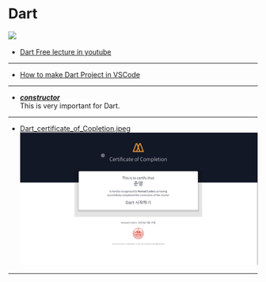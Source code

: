 # Dart

<img src="https://img.shields.io/badge/Dart-0175C2?style=flat-square&logo=Dart&logoColor=white"/>

- <a href="https://www.youtube.com/redirect?event=video_description&redir_token=QUFFLUhqbEo4X0hfNzJCMUZUUUlsN05ObFUwdEMzVmEwd3xBQ3Jtc0tudDdXOEtveFcya0RqVzROeTE1Y28wOEhkcDgtaDJVQXdKeGZ4SDBsRlB4TTc4dmY0cUo4YUQ4YlQ3M3N6LUlKZ201UzFuQlU2ZjNlMDlKMlBBZmVvLTlTdnFqMHVzQlp5Z3NFc1ZGUlZJQVhXcXRpRQ&q=https%3A%2F%2Fbit.ly%2F3WyL9xH&v=l05wkkCCe2Y">Dart Free lecture in youtube</a>

---
- <a href="https://naan.co.kr/103?category=886051">How to make Dart Project in VSCode</a>

---
- <a href="https://velog.io/@ghrud92/Dart의-Constructor">***constructor***</a> <br>
This is very important for Dart.

---
- <a href="https://github.com/notenoughnowjy/Dart/blob/main/Dart_Certificate_of_Completion.jpeg">Dart_certificate_of_Copletion.jpeg</a>
<img width=600px src="https://github.com/notenoughnowjy/Dart/blob/main/Dart_Certificate_of_Completion.jpeg?raw=true"> </img>
---
